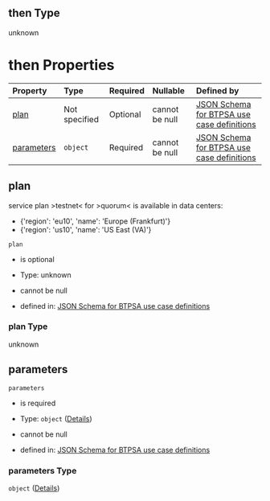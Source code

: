 ## then Type

unknown

# then Properties

| Property                  | Type          | Required | Nullable       | Defined by                                                                                                                                                                                                                                                  |
| :------------------------ | :------------ | :------- | :------------- | :---------------------------------------------------------------------------------------------------------------------------------------------------------------------------------------------------------------------------------------------------------- |
| [plan](#plan)             | Not specified | Optional | cannot be null | [JSON Schema for BTPSA use case definitions](btpsa-usecase-properties-services-items-allof-1-then-allof-86-then-allof-2-then-properties-plan.md "undefined#/properties/services/items/allOf/1/then/allOf/86/then/allOf/2/then/properties/plan")             |
| [parameters](#parameters) | `object`      | Required | cannot be null | [JSON Schema for BTPSA use case definitions](btpsa-usecase-properties-services-items-allof-1-then-allof-86-then-allof-2-then-properties-parameters.md "undefined#/properties/services/items/allOf/1/then/allOf/86/then/allOf/2/then/properties/parameters") |

## plan

service plan >testnet< for >quorum< is available in data centers:

*   {'region': 'eu10', 'name': 'Europe (Frankfurt)'}
*   {'region': 'us10', 'name': 'US East (VA)'}

`plan`

*   is optional

*   Type: unknown

*   cannot be null

*   defined in: [JSON Schema for BTPSA use case definitions](btpsa-usecase-properties-services-items-allof-1-then-allof-86-then-allof-2-then-properties-plan.md "undefined#/properties/services/items/allOf/1/then/allOf/86/then/allOf/2/then/properties/plan")

### plan Type

unknown

## parameters



`parameters`

*   is required

*   Type: `object` ([Details](btpsa-usecase-properties-services-items-allof-1-then-allof-86-then-allof-2-then-properties-parameters.md))

*   cannot be null

*   defined in: [JSON Schema for BTPSA use case definitions](btpsa-usecase-properties-services-items-allof-1-then-allof-86-then-allof-2-then-properties-parameters.md "undefined#/properties/services/items/allOf/1/then/allOf/86/then/allOf/2/then/properties/parameters")

### parameters Type

`object` ([Details](btpsa-usecase-properties-services-items-allof-1-then-allof-86-then-allof-2-then-properties-parameters.md))
